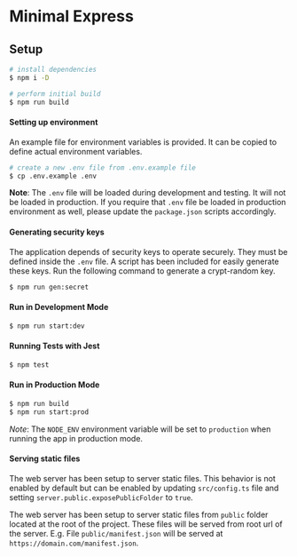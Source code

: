 # Minimal Express

## Setup
```bash
# install dependencies
$ npm i -D

# perform initial build
$ npm run build
```


#### Setting up environment
An example file for environment variables is provided. It can be copied to define actual environment variables.

```bash
# create a new .env file from .env.example file
$ cp .env.example .env
```

**Note**: The `.env` file will be loaded during development and testing. It will not be loaded in production. If you require that `.env` file be loaded in production environment as well, please update the `package.json` scripts accordingly.


#### Generating security keys
The application depends of security keys to operate securely. They must be defined inside the `.env` file. A script has been included for easily generate these keys. Run the following command to generate a crypt-random key.

```bash
$ npm run gen:secret
```


#### Run in Development Mode
```bash
$ npm run start:dev
```


#### Running Tests with Jest
```bash
$ npm test
```

#### Run in Production Mode
```bash
$ npm run build
$ npm run start:prod
```
*Note*: The `NODE_ENV` environment variable will be set to `production` when running the app in production mode.


#### Serving static files
The web server has been setup to server static files. This behavior is not enabled by default but can be enabled by updating `src/config.ts` file and setting `server.public.exposePublicFolder` to `true`.

The web server has been setup to server static files from `public` folder located at the root of the project. These files will be served from root url of the server. E.g. File `public/manifest.json` will be served at `https://domain.com/manifest.json`.
